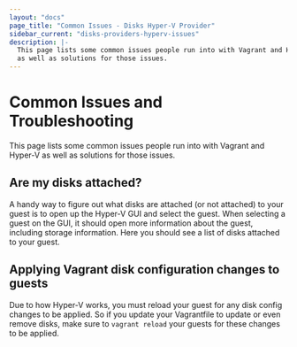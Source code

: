 ```yaml
---
layout: "docs"
page_title: "Common Issues - Disks Hyper-V Provider"
sidebar_current: "disks-providers-hyperv-issues"
description: |-
  This page lists some common issues people run into with Vagrant and Hyper-V
  as well as solutions for those issues.
---
```


# Common Issues and Troubleshooting

This page lists some common issues people run into with Vagrant and Hyper-V
as well as solutions for those issues.

## Are my disks attached?

A handy way to figure out what disks are attached (or not attached) to your guest
is to open up the Hyper-V GUI and select the guest. When selecting a guest on the GUI,
it should open more information about the guest, including storage information. Here
you should see a list of disks attached to your guest.

## Applying Vagrant disk configuration changes to guests

Due to how Hyper-V works, you must reload your guest for any disk config changes
to be applied. So if you update your Vagrantfile to update or even remove disks, make
sure to `vagrant reload` your guests for these changes to be applied.
